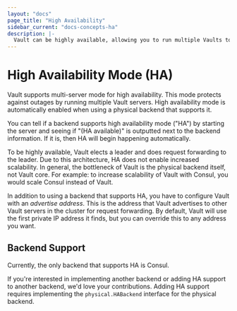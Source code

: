 ```yaml
---
layout: "docs"
page_title: "High Availability"
sidebar_current: "docs-concepts-ha"
description: |-
  Vault can be highly available, allowing you to run multiple Vaults to protect against outages.
---
```


# High Availability Mode (HA)

Vault supports multi-server mode for high availability. This mode protects
against outages by running multiple Vault servers. High availability mode
is automatically enabled when using a physical backend that supports it.

You can tell if a backend supports high availability mode ("HA") by
starting the server and seeing if "(HA available)" is outputted next to
the backend information. If it is, then HA will begin happening automatically.

To be highly available, Vault elects a leader and does request forwarding to
the leader. Due to this architecture, HA does not enable increased scalability.
In general, the bottleneck of Vault is the physical backend itself, not
Vault core. For example: to increase scalability of Vault with Consul, you
would scale Consul instead of Vault.

In addition to using a backend that supports HA, you have to configure
Vault with an _advertise address_. This is the address that Vault advertises
to other Vault servers in the cluster for request forwarding. By default,
Vault will use the first private IP address it finds, but you can override
this to any address you want.

## Backend Support

Currently, the only backend that supports HA is Consul.

If you're interested in implementing another backend or adding HA support
to another backend, we'd love your contributions. Adding HA support
requires implementing the `physical.HABackend` interface for the physical
backend.

